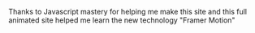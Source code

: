 Thanks to Javascript mastery  for helping me make this site and this full animated site helped me learn the new technology "Framer Motion" 